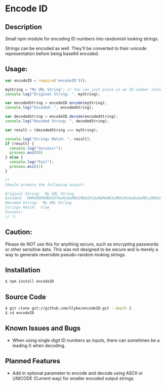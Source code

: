 
# Encode ID

## Description
Small npm module for encoding ID numbers into randomish looking strings.

Strings can be encoded as well. They'll be converted to their unicode representation before being base64 encoded.

## Usage:
```js
var encodeID = require('encodeID')();

myString = "My URL String"; // You can just place in an ID number instead of a string. eg: myString = 51;
console.log("Original String: ", myString);

var encodedString = encodeID.encode(myString);
console.log("Encoded: ", encodedString);

var decodedString = encodeID.decode(encodedString);
console.log("Decoded String: ", decodedString);

var result = (decodedString === myString);

console.log("Strings Match: ", result);
if (result) {
  console.log("Success!");
  process.exit(0)
} else {
  console.log("Fail");
  process.exit(1)
}

/*
Should produce the following output:

Original String:  My URL String
Encoded:  MHMwMDRkMDA3OTAwMjAwMDU1MDA1MjAwNGMwMDIwMDA1MzAwNzQwMDcyMDA2OTAwNmUwMDY3
Decoded String:  My URL String
Strings Match:  true
Success!
// */

```

## Caution:
Please do NOT use this for anything secure, such as encrypting passwords or other sensitive data. This was not designed to be secure and is merely a way to generate reversible pseudo-random looking strings.

## Installation

```bash
$ npm install encodeID
```

## Source Code

```bash
$ git clone git://github.com/Slyke/encodeID.git --depth 1
$ cd encodeID
```

## Known Issues and Bugs

* When using single digit ID numbers as inputs, there can sometimes be a leading 0 when decoding.

## Planned Features

* Add in optional parameter to encode and decode using ASCII or UNICODE (Current way) for smaller encoded output strings.
